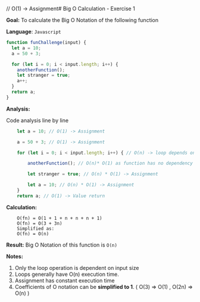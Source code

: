 // O(1) -> Assignment# Big O Calculation - Exercise 1

**Goal:** To calculate the Big O Notation of the following function

**Language**: `Javascript`


```javascript
function funChallenge(input) {
  let a = 10;
  a = 50 + 3;

  for (let i = 0; i < input.length; i++) {
    anotherFunction();
    let stranger = true;
    a++;
  }
  return a;
}
```

**Analysis:**

Code analysis line by line

```javascript
    let a = 10; // O(1) -> Assignment

    a = 50 + 3; // O(1) -> Assignment

    for (let i = 0; i < input.length; i++) { // O(n) -> loop depends on length of input ( n ). Each operation in loops is executed n times totally

        anotherFunction(); // O(n)* O(1) as function has no dependency on input size

        let stranger = true; // O(n) * O(1) -> Assignment

        let a = 10; // O(n) * O(1) -> Assignment
    }
    return a; // O(1) -> Value return
```

**Calculation:** 

```
    O(fn) = O(1 + 1 + n + n + n + 1)
    O(fn) = O(3 + 3n)
    Simplified as: 
    O(fn) = O(n)
```

**Result:** Big O Notation of this function is `O(n)`

**Notes:**
1. Only the loop operation is dependent on input size
2. Loops generally have O(n) execution time.
3. Assignment has constant execution time
4. Coefficients of O notation can be **simplified to 1**. ( O(3) => O(1) , O(2n) => O(n) )